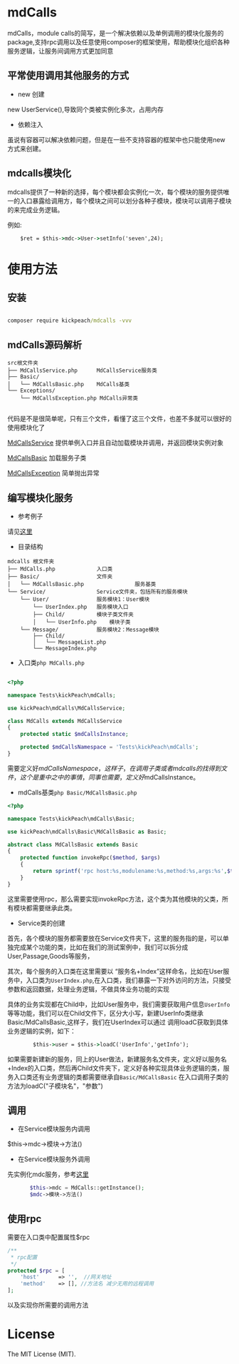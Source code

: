 # mdCalls

mdCalls，module calls的简写，是一个解决依赖以及单例调用的模块化服务的package,支持rpc调用以及任意使用composer的框架使用，帮助模块化组织各种服务逻辑，让服务间调用方式更加同意

## 平常使用调用其他服务的方式

- new 创建

new UserService(),导致同个类被实例化多次，占用内存

- 依赖注入

虽说有容器可以解决依赖问题，但是在一些不支持容器的框架中也只能使用new 方式来创建。



## mdcalls模块化


mdcalls提供了一种新的选择，每个模块都会实例化一次，每个模块的服务提供唯一的入口暴露给调用方，每个模块之间可以划分各种子模块，模块可以调用子模块的来完成业务逻辑。

例如:
```cmd
    $ret = $this->mdc->User->setInfo('seven',24);
```

# 使用方法

## 安装

```cmd

composer require kickpeach/mdcalls -vvv

```

## mdCalls源码解析
```
src根文件夹
├── MdCallsService.php		MdCallsService服务类
├── Basic/					
│   └── MdCallsBasic.php	MdCalls基类
└── Exceptions/				
    └── MdCallsException.php MdCalls异常类
    
```

代码是不是很简单呢，只有三个文件，看懂了这三个文件，也差不多就可以很好的使用模块化了

[MdCallsService](https://github.com/KickPeach/mdCalls/blob/master/src/MdCallsService.php)
提供单例入口并且自动加载模块并调用，并返回模块实例对象

[MdCallsBasic](https://github.com/KickPeach/mdCalls/blob/master/src/Basic/MdCallsBasic.php)
加载服务子类

[MdCallsException](https://github.com/KickPeach/mdCalls/blob/fee1ca39eb7b548b7b7430c82ee4d52e739b34a5/src/Exceptions/MdCallsException.php)
简单抛出异常

## 编写模块化服务

- 参考例子

请见[这里](https://github.com/KickPeach/mdCalls/tree/master/tests/mdcalls)

- 目录结构

```
mdcalls 根文件夹
├── MdCalls.php				入口类
├── Basic/					文件夹
│   └── MdCallsBasic.php				服务基类
└── Service/				Service文件夹，包括所有的服务模块
    └── User/			    服务模块1：User模块
        └── UserIndex.php	服务模块入口
        ├── Child/			模块子类文件夹
        │   └── UserInfo.php	模块子类	
    └── Message/			服务模块2：Message模块
        ├── Child/
        │   └── MessageList.php
        └── MessageIndex.php		
```

- 入口类```php
MdCalls.php```

```php

<?php

namespace Tests\kickPeach\mdCalls;

use kickPeach\mdCalls\MdCallsService;

class MdCalls extends MdCallsService
{
    protected static $mdCallsInstance;

    protected $mdCallsNamespace = 'Tests\kickPeach\mdCalls';
}

```

需要定义好$mdCallsNamespace，这样子，在调用子类或者mdcalls的找得到文件，这个是重中之中的事情，同事也需要，定义好$mdCallsInstance。

- mdCalls基类```php
Basic/MdCallsBasic.php```

```php
<?php

namespace Tests\kickPeach\mdCalls\Basic;

use kickPeach\mdCalls\Basic\MdCallsBasic as Basic;

abstract class MdCallsBasic extends Basic
{
    protected function invokeRpc($method, $args)
    {
        return sprintf('rpc host:%s,modulename:%s,method:%s,args:%s',$this->rpc['host'],$this->getModuleName(),$method,var_export($args,true));
    }
}

```

这里需要使用rpc，那么需要实现invokeRpc方法，这个类为其他模块的父类，所有模块都需要继承此类。

- Service类的创建

首先，各个模块的服务都需要放在Service文件夹下，这里的服务指的是，可以单独完成某个功能的类，比如在我们的测试案例中，我们可以拆分成User,Passage,Goods等服务，

其次，每个服务的入口类在这里需要以 “服务名+Index”这样命名，比如在User服务中，入口类为```UserIndex.php```,在入口类，我们暴露一下对外访问的方法，只接受参数和返回数据，处理业务逻辑，不做具体业务功能的实现

具体的业务实现都在Child中，比如User服务中，我们需要获取用户信息```UserInfo```等等功能，我们可以在Child文件下，区分大小写，新建UserInfo类继承Basic/MdCallsBasic,这样子，我们在UserIndex可以通过
调用loadC获取到具体业务逻辑的实例，如下：
```cmd
        $this->user = $this->loadC('UserInfo','getInfo');
```

如果需要新建新的服务，同上的User做法，新建服务名文件夹，定义好以服务名+Index的入口类，然后再Child文件夹下，定义好各种实现具体业务逻辑的类，服务入口类还有业务逻辑的类都需要继承自```Basic/MdCallsBasic```
在入口调用子类的方法为loadC("子模块名"，"参数")


## 调用

- 在Service模块服务内调用

$this->mdc->模块->方法()

- 在Service模块服务外调用

先实例化mdc服务，参考[这里](https://github.com/KickPeach/mdCalls/blob/fee1ca39eb7b548b7b7430c82ee4d52e739b34a5/tests/MdCallTest.php)
```php
       $this->mdc = MdCalls::getInstance();
       $mdc->模块->方法()
```
     
## 使用rpc

需要在入口类中配置属性$rpc

```php
/**
 * rpc配置
 */
protected $rpc = [
	'host'      => '',  //网关地址
	'method'    => [], //方法名 减少无用的远程调用
];
```

以及实现你所需要的调用方法

# License

The MIT License (MIT).

